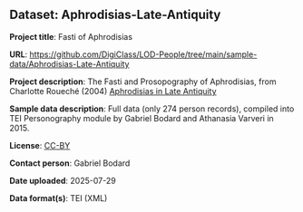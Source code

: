 ## Dataset: Aphrodisias-Late-Antiquity

**Project title**: Fasti of Aphrodisias

**URL**: https://github.com/DigiClass/LOD-People/tree/main/sample-data/Aphrodisias-Late-Antiquity

**Project description**: The Fasti and Prosopography of Aphrodisias, from Charlotte Roueché (2004) [Aphrodisias in Late Antiquity](https://insaph.kcl.ac.uk/ala2004/)

**Sample data description**: Full data (only 274 person records), compiled into TEI Personography module by Gabriel Bodard and Athanasia Varveri in 2015.

**License**: [CC-BY](https://creativecommons.org/licenses/by/2.5/)

**Contact person**: Gabriel Bodard

**Date uploaded**: 2025-07-29

**Data format(s)**: TEI (XML)
